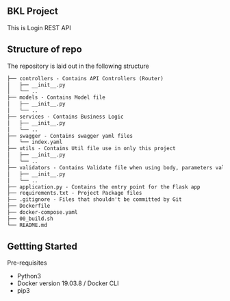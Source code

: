 BKL Project
---
This is Login REST API

Structure of repo
---

The repository is laid out in the following structure

```markdown
├── controllers - Contains API Controllers (Router)
│   ├── __init__.py
│   └── ..
├── models - Contains Model file 
│   ├── __init__.py
│   └── ..
├── services - Contains Business Logic 
│   ├── __init__.py
│   └── ..
├── swagger - Contains swagger yaml files
│   └── index.yaml
├── utils - Contains Util file use in only this project
│   ├── __init__.py
│   └── ..
├── validators - Contains Validate file when using body, parameters validate
│   ├── __init__.py
│   └── ..
├── application.py - Contains the entry point for the Flask app
├── requirements.txt - Project Package files
├── .gitignore - Files that shouldn't be committed by Git
├── Dockerfile
├── docker-compose.yaml
├── 00_build.sh 
└── README.md
```

Gettting Started
---
Pre-requisites

- Python3
- Docker version 19.03.8 / Docker CLI
- pip3